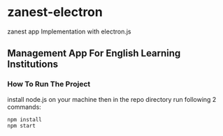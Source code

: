 # zanest-electron
zanest app Implementation with electron.js

## Management App For English Learning Institutions

### How To Run The Project
install node.js on your machine then in the repo directory run following 2 commands:
```
npm install 
npm start
```
